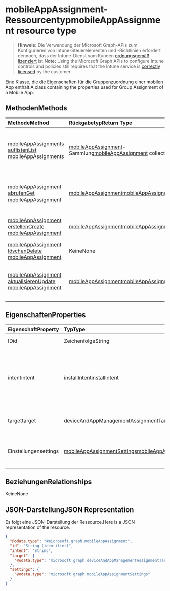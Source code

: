 # <a name="mobileappassignment-resource-type"></a><span data-ttu-id="4e5ef-101">mobileAppAssignment-Ressourcentyp</span><span class="sxs-lookup"><span data-stu-id="4e5ef-101">mobileAppAssignment resource type</span></span>

> <span data-ttu-id="4e5ef-102">**Hinweis:** Die Verwendung der Microsoft Graph-APIs zum Konfigurieren von Intune-Steuerelementen und -Richtlinien erfordert dennoch, dass der Intune-Dienst vom Kunden [ordnungsgemäß lizenziert](https://go.microsoft.com/fwlink/?linkid=839381) ist.</span><span class="sxs-lookup"><span data-stu-id="4e5ef-102">**Note:** Using the Microsoft Graph APIs to configure Intune controls and policies still requires that the Intune service is [correctly licensed](https://go.microsoft.com/fwlink/?linkid=839381) by the customer.</span></span>

<span data-ttu-id="4e5ef-103">Eine Klasse, die die Eigenschaften für die Gruppenzuordnung einer mobilen App enthält.</span><span class="sxs-lookup"><span data-stu-id="4e5ef-103">A class containing the properties used for Group Assignment of a Mobile App.</span></span>
## <a name="methods"></a><span data-ttu-id="4e5ef-104">Methoden</span><span class="sxs-lookup"><span data-stu-id="4e5ef-104">Methods</span></span>
|<span data-ttu-id="4e5ef-105">Methode</span><span class="sxs-lookup"><span data-stu-id="4e5ef-105">Method</span></span>|<span data-ttu-id="4e5ef-106">Rückgabetyp</span><span class="sxs-lookup"><span data-stu-id="4e5ef-106">Return Type</span></span>|<span data-ttu-id="4e5ef-107">Beschreibung</span><span class="sxs-lookup"><span data-stu-id="4e5ef-107">Description</span></span>|
|:---|:---|:---|
|[<span data-ttu-id="4e5ef-108">mobileAppAssignments auflisten</span><span class="sxs-lookup"><span data-stu-id="4e5ef-108">List mobileAppAssignments</span></span>](../api/intune_apps_mobileappassignment_list.md)|<span data-ttu-id="4e5ef-109">[mobileAppAssignment](../resources/intune_apps_mobileappassignment.md)-Sammlung</span><span class="sxs-lookup"><span data-stu-id="4e5ef-109">[mobileAppAssignment](../resources/intune_apps_mobileappassignment.md) collection</span></span>|<span data-ttu-id="4e5ef-110">Auflisten von Eigenschaften und Beziehungen der [mobileAppAssignment](../resources/intune_apps_mobileappassignment.md)-Objekte.</span><span class="sxs-lookup"><span data-stu-id="4e5ef-110">List properties and relationships of the [mobileAppAssignment](../resources/intune_apps_mobileappassignment.md) objects.</span></span>|
|[<span data-ttu-id="4e5ef-111">mobileAppAssignment abrufen</span><span class="sxs-lookup"><span data-stu-id="4e5ef-111">Get mobileAppAssignment</span></span>](../api/intune_apps_mobileappassignment_get.md)|[<span data-ttu-id="4e5ef-112">mobileAppAssignment</span><span class="sxs-lookup"><span data-stu-id="4e5ef-112">mobileAppAssignment</span></span>](../resources/intune_apps_mobileappassignment.md)|<span data-ttu-id="4e5ef-113">Lesen von Eigenschaften und Beziehungen des [mobileAppAssignment](../resources/intune_apps_mobileappassignment.md)-Objekts.</span><span class="sxs-lookup"><span data-stu-id="4e5ef-113">Read properties and relationships of the [mobileAppAssignment](../resources/intune_apps_mobileappassignment.md) object.</span></span>|
|[<span data-ttu-id="4e5ef-114">mobileAppAssignment erstellen</span><span class="sxs-lookup"><span data-stu-id="4e5ef-114">Create mobileAppAssignment</span></span>](../api/intune_apps_mobileappassignment_create.md)|[<span data-ttu-id="4e5ef-115">mobileAppAssignment</span><span class="sxs-lookup"><span data-stu-id="4e5ef-115">mobileAppAssignment</span></span>](../resources/intune_apps_mobileappassignment.md)|<span data-ttu-id="4e5ef-116">Erstellen eines neuen [mobileAppAssignment](../resources/intune_apps_mobileappassignment.md)-Objekts.</span><span class="sxs-lookup"><span data-stu-id="4e5ef-116">Create a new [mobileAppAssignment](../resources/intune_apps_mobileappassignment.md) object.</span></span>|
|[<span data-ttu-id="4e5ef-117">mobileAppAssignment löschen</span><span class="sxs-lookup"><span data-stu-id="4e5ef-117">Delete mobileAppAssignment</span></span>](../api/intune_apps_mobileappassignment_delete.md)|<span data-ttu-id="4e5ef-118">Keine</span><span class="sxs-lookup"><span data-stu-id="4e5ef-118">None</span></span>|<span data-ttu-id="4e5ef-119">Löschen einer [mobileAppAssignment](../resources/intune_apps_mobileappassignment.md).</span><span class="sxs-lookup"><span data-stu-id="4e5ef-119">Deletes a [mobileAppAssignment](../resources/intune_apps_mobileappassignment.md).</span></span>|
|[<span data-ttu-id="4e5ef-120">mobileAppAssignment aktualisieren</span><span class="sxs-lookup"><span data-stu-id="4e5ef-120">Update mobileAppAssignment</span></span>](../api/intune_apps_mobileappassignment_update.md)|[<span data-ttu-id="4e5ef-121">mobileAppAssignment</span><span class="sxs-lookup"><span data-stu-id="4e5ef-121">mobileAppAssignment</span></span>](../resources/intune_apps_mobileappassignment.md)|<span data-ttu-id="4e5ef-122">Aktualisieren der Eigenschaften eines [mobileAppAssignment](../resources/intune_apps_mobileappassignment.md)-Objekts.</span><span class="sxs-lookup"><span data-stu-id="4e5ef-122">Update the properties of a [mobileAppAssignment](../resources/intune_apps_mobileappassignment.md) object.</span></span>|

## <a name="properties"></a><span data-ttu-id="4e5ef-123">Eigenschaften</span><span class="sxs-lookup"><span data-stu-id="4e5ef-123">Properties</span></span>
|<span data-ttu-id="4e5ef-124">Eigenschaft</span><span class="sxs-lookup"><span data-stu-id="4e5ef-124">Property</span></span>|<span data-ttu-id="4e5ef-125">Typ</span><span class="sxs-lookup"><span data-stu-id="4e5ef-125">Type</span></span>|<span data-ttu-id="4e5ef-126">Beschreibung</span><span class="sxs-lookup"><span data-stu-id="4e5ef-126">Description</span></span>|
|:---|:---|:---|
|<span data-ttu-id="4e5ef-127">ID</span><span class="sxs-lookup"><span data-stu-id="4e5ef-127">id</span></span>|<span data-ttu-id="4e5ef-128">Zeichenfolge</span><span class="sxs-lookup"><span data-stu-id="4e5ef-128">String</span></span>|<span data-ttu-id="4e5ef-129">Schlüssel der Entität</span><span class="sxs-lookup"><span data-stu-id="4e5ef-129">Key of the entity.</span></span>|
|<span data-ttu-id="4e5ef-130">intent</span><span class="sxs-lookup"><span data-stu-id="4e5ef-130">intent</span></span>|[<span data-ttu-id="4e5ef-131">installIntent</span><span class="sxs-lookup"><span data-stu-id="4e5ef-131">installIntent</span></span>](../resources/intune_shared_installintent.md)|<span data-ttu-id="4e5ef-132">Die vom Administrator definierte Installationspriorität. Mögliche Werte sind: `available`, `required`, `uninstall` und `availableWithoutEnrollment`.</span><span class="sxs-lookup"><span data-stu-id="4e5ef-132">The install intent defined by the admin. Possible values are: `available`, `required`, `uninstall`, `availableWithoutEnrollment`.</span></span>|
|<span data-ttu-id="4e5ef-133">target</span><span class="sxs-lookup"><span data-stu-id="4e5ef-133">target</span></span>|[<span data-ttu-id="4e5ef-134">deviceAndAppManagementAssignmentTarget</span><span class="sxs-lookup"><span data-stu-id="4e5ef-134">deviceAndAppManagementAssignmentTarget</span></span>](../resources/intune_shared_deviceandappmanagementassignmenttarget.md)|<span data-ttu-id="4e5ef-135">Die vom Administrator definierte Zielgruppenzuordnung</span><span class="sxs-lookup"><span data-stu-id="4e5ef-135">The target group assignment defined by the admin.</span></span>|
|<span data-ttu-id="4e5ef-136">Einstellungen</span><span class="sxs-lookup"><span data-stu-id="4e5ef-136">settings</span></span>|[<span data-ttu-id="4e5ef-137">mobileAppAssignmentSettings</span><span class="sxs-lookup"><span data-stu-id="4e5ef-137">mobileAppAssignmentSettings</span></span>](../resources/intune_apps_mobileappassignmentsettings.md)|<span data-ttu-id="4e5ef-138">Die vom Administrator definierten Einstellungen für die Zielgruppenzuordnung.</span><span class="sxs-lookup"><span data-stu-id="4e5ef-138">The settings for target assignment defined by the admin.</span></span>|

## <a name="relationships"></a><span data-ttu-id="4e5ef-139">Beziehungen</span><span class="sxs-lookup"><span data-stu-id="4e5ef-139">Relationships</span></span>
<span data-ttu-id="4e5ef-140">Keine</span><span class="sxs-lookup"><span data-stu-id="4e5ef-140">None</span></span>
## <a name="json-representation"></a><span data-ttu-id="4e5ef-141">JSON-Darstellung</span><span class="sxs-lookup"><span data-stu-id="4e5ef-141">JSON Representation</span></span>
<span data-ttu-id="4e5ef-142">Es folgt eine JSON-Darstellung der Ressource.</span><span class="sxs-lookup"><span data-stu-id="4e5ef-142">Here is a JSON representation of the resource.</span></span>
<!--{
  "blockType": "resource",
  "baseType": "microsoft.graph.entity",
  "keyProperty": "id",
  "@odata.type": "microsoft.graph.mobileAppAssignment"
}-->
``` json
{
  "@odata.type": "#microsoft.graph.mobileAppAssignment",
  "id": "String (identifier)",
  "intent": "String",
  "target": {
    "@odata.type": "microsoft.graph.deviceAndAppManagementAssignmentTarget"
  },
  "settings": {
    "@odata.type": "microsoft.graph.mobileAppAssignmentSettings"
  }
}
```








